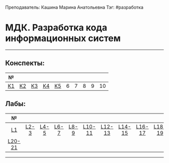 Преподаватель: Кашина Марина Анатольевна
Тэг: #разработка 
# МДК. Разработка кода информационных систем
---

## Конспекты:

|   №    |        |        |        |        |     |     |     |     |     |
|:------:|:------:|:------:|:------:|:------:|:---:|:---:|:---:|:---:|:---:|
| [K1][] | [K2][] | [K3][] | [K4][] | [K5][] |  6  |  7  |  8  |  9  | 10  | 



## Лабы:

|    №     |          |          |          |          |            |            |            |            |            |
|:--------:|:--------:|:--------:|:--------:|:--------:|:----------:|:----------:|:----------:|:----------:|:----------:|
|  [L1][]  | [L2-3][] | [L4-5][] | [L6-7][] | [L8-9][] | [L10-11][] | [L12-13][] | [L14-15][] | [L16-17][] | [L18-19][] |
| [L20-21] |          |          |          |          |            |            |            |            |            | 

[K1]: develop(1).md
[K2]: develop(2).md
[K3]: develop(3).md
[K4]: develop(4).md
[K5]: develop(5).md

[L1]: develop_laba(1).md
[L2-3]: develop_laba(2-3).md
[L4-5]: develop_laba(4-5).md
[L6-7]: develop_laba(6-7).md
[L8-9]: develop_laba(8-9).md
[L10-11]: develop_laba(10-11).md
[L12-13]: develop_laba(12-13).md
[L14-15]: develop_laba(14-15).md
[L16-17]: develop_laba(16-17).md
[L18-19]: develop_laba(18-19).md
[L20-21]: develop_laba(20-21).md

---
